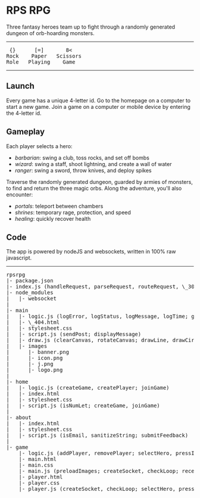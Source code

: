# RPS RPG

Three fantasy heroes team up to fight through a randomly generated dungeon of orb-hoarding monsters.

---
<pre>
 {}      [=]       8<
Rock    Paper   Scissors
Role   Playing    Game
</pre>
---

## Launch
Every game has a unique 4-letter id. Go to the homepage on a computer to start a new game.
Join a game on a computer or mobile device by entering the 4-letter id.

## Gameplay
Each player selects a hero:
* *barbarian*: swing a club, toss rocks, and set off bombs
* *wizard*: swing a staff, shoot lightning, and create a wall of water
* *ranger*: swing a sword, throw knives, and deploy spikes

Traverse the randomly generated dungeon, guarded by armies of monsters, to find and return the three magic orbs.
Along the adventure, you'll also encounter:
* *portals*: teleport between chambers
* *shrines*: temporary rage, protection, and speed
* *healing*: quickly recover health

## Code
The app is powered by nodeJS and websockets, written in 100% raw javascript. 

---
<pre>
rpsrpg
|- package.json
|- index.js (handleRequest, parseRequest, routeRequest, \_302, \_403, \_404; handleSocket, parseSocket, routeSocket, updateSocket, \_400)
|- node_modules
|   |- websocket
|
|- main
|   |- logic.js (logError, logStatus, logMessage, logTime; getEnvironment, getAsset, getSchema; isNumLet, isBot; renderHTML, sanitizeString, duplicateObject, duplicateArray, overwriteObject, getDistance; generateRandom, rangeRandom, rollRandom, chooseRandom, sortRandom; determineSession)
|   |- \_404.html
|   |- stylesheet.css
|   |- script.js (sendPost; displayMessage)
|   |- draw.js (clearCanvas, rotateCanvas; drawLine, drawCircle, drawTriangle, drawRectangle, drawShape; drawText, drawGradient)
|   |- images
|      |- banner.png
|      |- icon.png
|      |- j.png
|      |- logo.png
|
|- home
|   |- logic.js (createGame, createPlayer; joinGame)
|   |- index.html
|   |- stylesheet.css
|   |- script.js (isNumLet; createGame, joinGame)
|
|- about
|   |- index.html
|   |- stylesheet.css
|   |- script.js (isEmail, sanitizeString; submitFeedback)
|
|- game
    |- logic.js (addPlayer, removePlayer; selectHero, pressInput, releaseInput; triggerMove, untriggerMove, triggerAction, untriggerAction, triggerPause; createMap, createChamber, createCells, createWalls, createDoors, createWallImages, createNeighborConnections, createConnectionPaths; createTemple, createPortal, createShrine, createSpawn; createItem, createOrb, createRangeAttack, createAreaAttack; createCreature, createMonsters, createHero; getNextCoords, getCells, getCollisionSide; resolveEdges, resolveEdge, resolveWalls, resolveWall, resolveCollisions, resolveCollision, resolveAttackCollision, resolveStop, resolveDamage, resolvePoints; updateTime, updateNextChamber, updateChamber, updateCreature, updateItem, updateMovement, updateActions, updateAcceleration, updateMinimap, updateImage)
    |- main.html
    |- main.css
    |- main.js (preloadImages; createSocket, checkLoop; receivePost; drawPaused, drawChamber, drawOverlay, drawMinimap; drawBackground, drawWalls, drawCreature, drawItem)
    |- player.html
    |- player.css
    |- player.js (createSocket, checkLoop; selectHero, pressInput, releaseInput; receivePost; displaySelection, displayInfo, displayHealthBar, displayButtons)
</pre>
